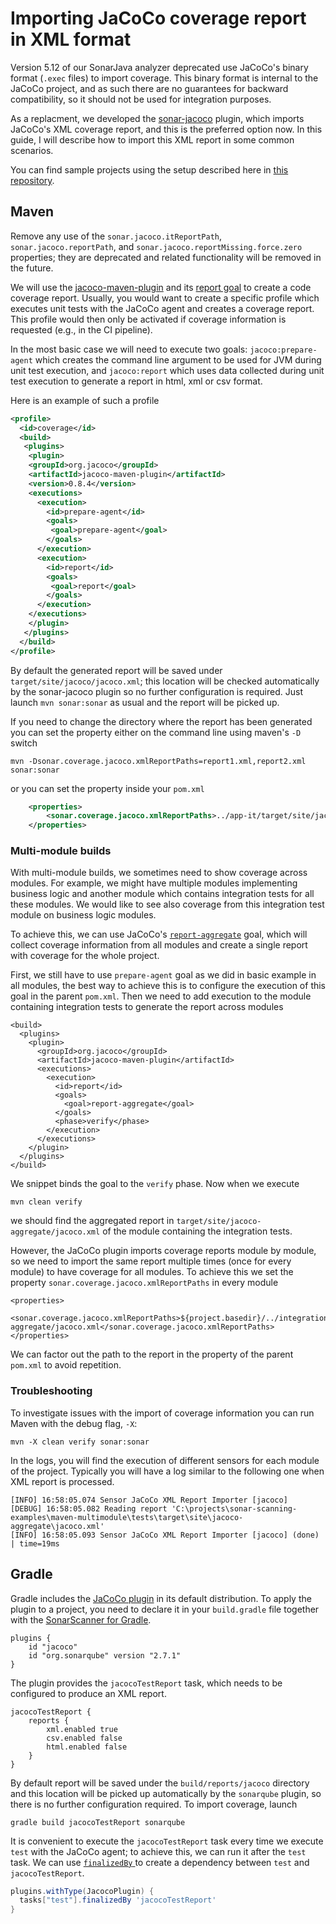 # Importing JaCoCo coverage report in XML format

Version 5.12 of our SonarJava analyzer deprecated use JaCoCo's binary format (`.exec` files) to import coverage. This binary format is internal to the JaCoCo project, and as such there are no guarantees for backward compatibility, so it should not be used for integration purposes. 

As a replacment, we developed the [sonar-jacoco](https://docs.sonarqube.org/display/PLUG/JaCoCo+Plugin) plugin, which imports JaCoCo's XML coverage report, and this is the preferred option now. In this guide, I will describe how to import this XML report in some common scenarios.

You can find sample projects using the setup described here in [this repository](https://github.com/SonarSource/sonar-scanning-examples).

## Maven

Remove any use of the `sonar.jacoco.itReportPath`, `sonar.jacoco.reportPath`, and `sonar.jacoco.reportMissing.force.zero` properties; they are deprecated and related functionality will be removed in the future.

We will use the [jacoco-maven-plugin](https://www.jacoco.org/jacoco/trunk/doc/maven.html) and its [report goal](https://www.eclemma.org/jacoco/trunk/doc/report-mojo.html) to create a code coverage report. Usually, you would want to create a specific profile which executes unit tests with the JaCoCo agent and creates a coverage report. This profile would then only be activated if coverage information is requested (e.g., in the CI pipeline).

In the most basic case we will need to execute two goals: `jacoco:prepare-agent` which creates the command line argument to be used for JVM during unit test execution, and `jacoco:report` which uses data collected during unit test execution to generate a report in html, xml or csv format.

Here is an example of such a profile

```xml
<profile>
  <id>coverage</id>
  <build>
   <plugins>
    <plugin>
    <groupId>org.jacoco</groupId>
    <artifactId>jacoco-maven-plugin</artifactId>
    <version>0.8.4</version>
    <executions>
      <execution>
        <id>prepare-agent</id>
        <goals>
         <goal>prepare-agent</goal>
        </goals>
      </execution>
      <execution>
        <id>report</id>
        <goals>
         <goal>report</goal>
        </goals>
      </execution>
    </executions>
    </plugin>
   </plugins>
  </build>
</profile>
```

By default the generated report will be saved under `target/site/jacoco/jacoco.xml`; this location will be checked automatically by the sonar-jacoco plugin so no further configuration is required. Just launch `mvn sonar:sonar` as usual and the report will be picked up.

If you need to change the directory where the report has been generated you can set the property either on the command line using maven's  `-D` switch 

```
mvn -Dsonar.coverage.jacoco.xmlReportPaths=report1.xml,report2.xml sonar:sonar 
```

or you can set the property inside your `pom.xml` 

```xml
    <properties>
        <sonar.coverage.jacoco.xmlReportPaths>../app-it/target/site/jacoco-aggregate/jacoco.xml</sonar.coverage.jacoco.xmlReportPaths>
    </properties>

```

### Multi-module builds

With multi-module builds, we sometimes need to show coverage across modules. For example, we might have multiple modules implementing business logic and another module which contains integration tests for all these modules. We would like to see also coverage from this integration test module on business logic modules.

To achieve this, we can use JaCoCo's [`report-aggregate`](https://www.jacoco.org/jacoco/trunk/doc/report-aggregate-mojo.html) goal, which will collect coverage information from all modules and create a single report with coverage for the whole project. 

First, we still have to use `prepare-agent` goal as we did in basic example in all modules, the best way to achieve this is to configure the execution of this goal in the parent `pom.xml`. Then we need to add execution to the module containing integration tests to generate the report across modules

```
<build>
  <plugins>
    <plugin>
      <groupId>org.jacoco</groupId>
      <artifactId>jacoco-maven-plugin</artifactId>
      <executions>
        <execution>
          <id>report</id>
          <goals>
            <goal>report-aggregate</goal>
          </goals>
          <phase>verify</phase>
        </execution>
      </executions>
    </plugin>
  </plugins>
</build>
```

We snippet binds the goal to the `verify` phase. Now when we execute

```
mvn clean verify
```

we should find the aggregated report in `target/site/jacoco-aggregate/jacoco.xml` of the module containing the integration tests.

However, the JaCoCo plugin imports coverage reports module by module, so we need to import the same report multiple times (once for every module) to have coverage for all modules. To achieve this we set the property `sonar.coverage.jacoco.xmlReportPaths` in every module 

```
<properties>
  <sonar.coverage.jacoco.xmlReportPaths>${project.basedir}/../integration_tests/target/site/jacoco-aggregate/jacoco.xml</sonar.coverage.jacoco.xmlReportPaths>
</properties>
```

We can factor out the path to the report in the property of the parent `pom.xml` to avoid repetition.

### Troubleshooting

To investigate issues with the import of coverage information you can run Maven with the debug flag, `-X`:

```
mvn -X clean verify sonar:sonar 
```

In the logs, you will find the execution of different sensors for each module of the project. Typically you will have a log similar to the following one when XML report is processed.

```
[INFO] 16:58:05.074 Sensor JaCoCo XML Report Importer [jacoco]
[DEBUG] 16:58:05.082 Reading report 'C:\projects\sonar-scanning-examples\maven-multimodule\tests\target\site\jacoco-aggregate\jacoco.xml'
[INFO] 16:58:05.093 Sensor JaCoCo XML Report Importer [jacoco] (done) | time=19ms
```



## Gradle

Gradle includes the [JaCoCo plugin](https://docs.gradle.org/current/userguide/jacoco_plugin.html) in its default distribution. To apply the plugin to a project, you need to declare it in your `build.gradle` file together with the [SonarScanner for Gradle](https://docs.sonarqube.org/latest/analysis/scan/sonarscanner-for-gradle/).

```
plugins {
    id "jacoco"
    id "org.sonarqube" version "2.7.1"
}
```

The plugin provides the `jacocoTestReport` task, which needs to be configured to produce an XML report.

```
jacocoTestReport {
    reports {
        xml.enabled true
        csv.enabled false
        html.enabled false
    }
}
```

By default report will be saved under the `build/reports/jacoco` directory and this location will be picked up automatically by the `sonarqube` plugin, so there is no further configuration required. To import coverage, launch

```
gradle build jacocoTestReport sonarqube
```

It is convenient to execute the `jacocoTestReport` task every time we execute `test` with the JaCoCo agent; to achieve this, we can run it after the `test` task. We can use [`finalizedBy` ](https://docs.gradle.org/current/userguide/more_about_tasks.html#sec:finalizer_tasks) to create a dependency between `test` and `jacocoTestReport`. 

```groovy
plugins.withType(JacocoPlugin) {
  tasks["test"].finalizedBy 'jacocoTestReport'
}
```
